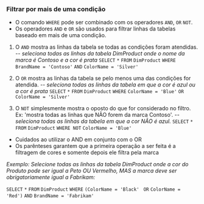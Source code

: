 ### Filtrar por mais de uma condição

- O comando `WHERE` pode ser combinado com os operadores `AND`, `OR` `NOT`.
- Os operadores `AND` e `OR` são usados para filtrar linhas da tabelas baseado em mais de uma condição.

1. O `AND` mostra as linhas da tabela se todas as condições foram atendidas.
-- *seleciona todas as linhas da tabela DimProduct onde o nome da marca é Contoso e a cor é prata*
`SELECT`
	`*`
`FROM`
	`DimProduct`
`WHERE`
	`BrandName = 'Contoso'`
		`AND`
	`ColorName = 'Silver'`

2. O `OR` mostra as linhas da tabela se pelo menos uma das condições for atendida.
*-- seleciona todas as linhas da tabela em que a cor é azul ou a cor é prata*
`SELECT`
	`*`
`FROM`
	`DimProduct`
`WHERE`
	`ColorName = 'Blue'`
		`OR`
	`ColorName = 'Silver'`

3. O `NOT` simplesmente mostra o oposto do que for considerado no filtro. Ex: 'mostra todas as linhas que NÃO forem da marca Contoso'.
*-- seleciona todas as linhas da tabela em que a cor NÃO é azul.*
`SELECT`
	`*`
`FROM`
	`DimProduct`
`WHERE NOT`
	`ColorName = 'Blue'`

- Cuidados ao utilizar o AND em conjunto com o OR
- Os parênteses garantem que a primeira operação a ser feita é a filtragem de cores e somente depois ele filtra pela marca

*Exemplo: Selecione todas as linhas da tabela DimProduct onde a cor do Produto pode ser igual a Peto OU Vermelho, MAS a marca deve ser obrigatoriamente igual a Fabrikam:*

`SELECT` 
	`*`
`FROM`
	`DimProduct`
`WHERE` 
	`(ColorName = 'Black' `
		`OR` 
	`ColorName = 'Red')`
		`AND`
	`BrandName = 'Fabrikam'`
